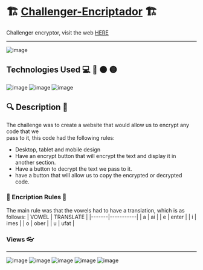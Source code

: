 # 🏗️ <a href="https://cristianlopez3.github.io/challenger-encriptador/">Challenger-Encriptador<a> 🏗️
Challenger encryptor, visit the web <a href="https://cristianlopez3.github.io/challenger-encriptador/"> HERE </a>
 <hr>
  
![image](https://github.com/CristianLopez3/challenger-encriptador/assets/126030346/8e838f8a-152c-4507-82c2-67b43c6728bd)

## Technologies Used 💻 🔵 🟠 🟡
![image](https://github.com/CristianLopez3/CINESPACE/assets/126030346/e1e475a1-90d7-4bf3-bcc0-7ba569ff05d4)
![image](https://github.com/CristianLopez3/CINESPACE/assets/126030346/bf038b24-4ee8-4150-a117-255ec5c09b66)
![image](https://github.com/CristianLopez3/CINESPACE/assets/126030346/1366c6cb-cbd0-4f6e-9d7b-58570122b4c0)<br>
  
  
## 🔍 Description 🔎
The challenge was to create a website that would allow us to encrypt any code that we <br> pass to it, this code had the following rules:
<ul> 
  <li> Desktop, tablet and mobile design </li>
  <li> Have an encrypt button that will encrypt the text and display it in another section. </li>
  <li> Have a button to decrypt the text we pass to it. </li>
  <li> have a button that will allow us to copy the encrypted or decrypted code. </il>
</ul>

### 📏 Encription Rules 📏
The main rule was that the vowels had to have a translation, which is as follows:
| VOWEL | TRANSLATE |
|-------|-----------|
|   a   |     ai    |
|   e   |   enter   |
|   i   |   imes    |
|   o   |   ober    |
|   u   |   ufat    |


### Views 👓
  <hr>
  
![image](https://github.com/CristianLopez3/challenger-encriptador/assets/126030346/9144fa09-1492-4665-923c-9be063399e92)
![image](https://github.com/CristianLopez3/challenger-encriptador/assets/126030346/455f751b-23dc-4efe-85b4-9af31fb981bf)
![image](https://github.com/CristianLopez3/challenger-encriptador/assets/126030346/74155f79-0b18-447c-b3bb-139a01bf7264)
![image](https://github.com/CristianLopez3/challenger-encriptador/assets/126030346/56bbf0f4-7ed8-42fe-af67-97b49a131239)
![image](https://github.com/CristianLopez3/challenger-encriptador/assets/126030346/53ccec1d-cd57-4920-9bf1-32c3d739a871)






